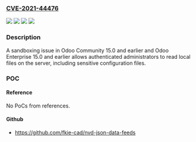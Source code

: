### [CVE-2021-44476](https://cve.mitre.org/cgi-bin/cvename.cgi?name=CVE-2021-44476)
![](https://img.shields.io/static/v1?label=Product&message=Odoo%20Community&color=blue)
![](https://img.shields.io/static/v1?label=Product&message=Odoo%20Enterprise&color=blue)
![](https://img.shields.io/static/v1?label=Version&message=0%3C%3D%2015.0%20&color=brighgreen)
![](https://img.shields.io/static/v1?label=Vulnerability&message=Privilege%20Defined%20With%20Unsafe%20Actions&color=brighgreen)

### Description

A sandboxing issue in Odoo Community 15.0 and earlier and Odoo Enterprise 15.0 and earlier allows authenticated administrators to read local files on the server, including sensitive configuration files.

### POC

#### Reference
No PoCs from references.

#### Github
- https://github.com/fkie-cad/nvd-json-data-feeds


